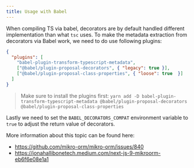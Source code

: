 ```yaml
---
title: Usage with Babel
---
```


When compiling TS via babel, decorators are by default handled different implementation
than what `tsc` uses. To make the metadata extraction from decorators via Babel work, 
we need to do use following plugins:

```json
{
  "plugins": [
    "babel-plugin-transform-typescript-metadata",
    ["@babel/plugin-proposal-decorators", { "legacy": true }],
    ["@babel/plugin-proposal-class-properties", { "loose": true  }]
  ]
}
```

> Make sure to install the plugins first: `yarn add -D babel-plugin-transform-typescript-metadata @babel/plugin-proposal-decorators @babel/plugin-proposal-class-properties`

Lastly we need to set the `BABEL_DECORATORS_COMPAT` environment variable to `true` to 
adjust the return value of decorators. 

More information about this topic can be found here:
- https://github.com/mikro-orm/mikro-orm/issues/840
- https://jonahallibonetech.medium.com/next-js-9-mikroorm-eb6f6e08e1a1
